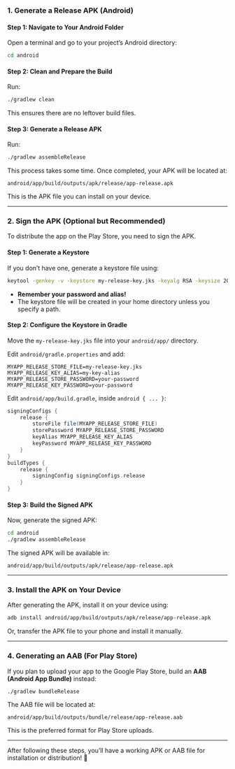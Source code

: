 ### **1. Generate a Release APK (Android)**

#### **Step 1: Navigate to Your Android Folder**

Open a terminal and go to your project’s Android directory:

```sh
cd android
```

#### **Step 2: Clean and Prepare the Build**

Run:

```sh
./gradlew clean
```

This ensures there are no leftover build files.

#### **Step 3: Generate a Release APK**

Run:

```sh
./gradlew assembleRelease
```

This process takes some time. Once completed, your APK will be located at:

```
android/app/build/outputs/apk/release/app-release.apk
```

This is the APK file you can install on your device.

---

### **2. Sign the APK (Optional but Recommended)**

To distribute the app on the Play Store, you need to sign the APK.

#### **Step 1: Generate a Keystore**

If you don’t have one, generate a keystore file using:

```sh
keytool -genkey -v -keystore my-release-key.jks -keyalg RSA -keysize 2048 -validity 10000 -alias my-key-alias
```

- **Remember your password and alias!**
- The keystore file will be created in your home directory unless you specify a path.

#### **Step 2: Configure the Keystore in Gradle**

Move the `my-release-key.jks` file into your `android/app/` directory.

Edit `android/gradle.properties` and add:

```
MYAPP_RELEASE_STORE_FILE=my-release-key.jks
MYAPP_RELEASE_KEY_ALIAS=my-key-alias
MYAPP_RELEASE_STORE_PASSWORD=your-password
MYAPP_RELEASE_KEY_PASSWORD=your-password
```

Edit `android/app/build.gradle`, inside `android { ... }`:

```gradle
signingConfigs {
    release {
        storeFile file(MYAPP_RELEASE_STORE_FILE)
        storePassword MYAPP_RELEASE_STORE_PASSWORD
        keyAlias MYAPP_RELEASE_KEY_ALIAS
        keyPassword MYAPP_RELEASE_KEY_PASSWORD
    }
}
buildTypes {
    release {
        signingConfig signingConfigs.release
    }
}
```

#### **Step 3: Build the Signed APK**

Now, generate the signed APK:

```sh
cd android
./gradlew assembleRelease
```

The signed APK will be available in:

```
android/app/build/outputs/apk/release/app-release.apk
```

---

### **3. Install the APK on Your Device**

After generating the APK, install it on your device using:

```sh
adb install android/app/build/outputs/apk/release/app-release.apk
```

Or, transfer the APK file to your phone and install it manually.

---

### **4. Generating an AAB (For Play Store)**

If you plan to upload your app to the Google Play Store, build an **AAB (Android App Bundle)** instead:

```sh
./gradlew bundleRelease
```

The AAB file will be located at:

```
android/app/build/outputs/bundle/release/app-release.aab
```

This is the preferred format for Play Store uploads.

---

After following these steps, you’ll have a working APK or AAB file for installation or distribution! 🚀
